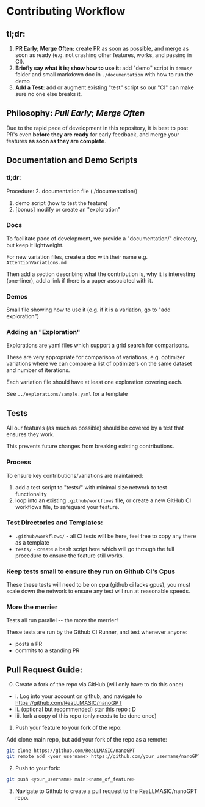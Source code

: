 # Contributing Workflow

## tl;dr:

1. **PR Early; Merge Often:** create PR as soon as possible, and merge as soon as ready (e.g. not crashing
   other features, works, and passing in CI).
2. **Briefly say what it is; show how to use it:** add "demo" script in `demos/` folder and small markdown doc in `./documentation` with how to run the demo
3. **Add a Test:** add or augment existing "test" script so our "CI" can make sure no one else breaks it.

## Philosophy: _Pull Early_; _Merge Often_

Due to the rapid pace of development in this repository, it is best to post PR's
even __before they are ready__ for early feedback, and merge your features __as
soon as they are complete__.

## Documentation and Demo Scripts

### tl;dr:

Procedure:
2. documentation file (./documentation/)
1. demo script (how to test the feature)
3. [bonus] modify or create an "exploration"

### Docs

To facilitate pace of development, we provide a "documentation/" directory, but
keep it lightweight.

For new variation files, create a doc with their name e.g. `AttentionVariations.md`

Then add a section describing what the contribution is, why it is interesting
(one-liner), add a link if there is a paper associated with it.

### Demos

Small file showing how to use it (e.g. if it is a variation, go to "add exploration")

### Adding an "Exploration"

Explorations are yaml files which support a grid search for comparisons.

These are very appropriate for comparison of variations, e.g. optimizer
variations where we can compare a list of optimizers on the same dataset and
number of iterations.

Each variation file should have at least one exploration covering each.

See `../explorations/sample.yaml` for a template

## Tests

All our features (as much as possible) should be covered by a test that ensures
they work.

This prevents future changes from breaking existing contributions.

### Process

To ensure key contributions/variations are maintained:
1. add a test script to "tests/" with minimal size network to test functionality
2. loop into an existing `.github/workflows` file, or create a new GitHub CI workflows file, to safeguard your feature.

### Test Directories and Templates:

- `.github/workflows/` - all CI tests will be here, feel free to copy any there as a template
- `tests/` - create a bash script here which will go through the full procedure to ensure the feature still works.

### Keep tests small to ensure they run on Github CI's Cpus

These these tests will need to be on __cpu__ (github ci lacks gpus), you must
scale down the network to ensure any test will run at reasonable speeds.

### More the merrier

Tests all run parallel -- the more the merrier!

These tests are run by the Github CI Runner, and test whenever anyone:
- posts a PR
- commits to a standing PR


## Pull Request Guide:

0. Create a fork of the repo via GitHub (will only have to do this once)

- i. Log into your account on github, and navigate to  https://github.com/ReaLLMASIC/nanoGPT
- ii. (optional but recommended) star this repo : D
- iii. fork a copy of this repo (only needs to be done once)

1. Push your feature to your fork of the repo:

Add clone main repo, but add your fork of the repo as a remote:
```sh
git clone https://github.com/ReaLLMASIC/nanoGPT
git remote add <your_username> https://github.com/your_username/nanoGPT
```

2. Push to your fork:
```bash
git push <your_username> main:<name_of_feature>
```

3. Navigate to Github to create a pull request to the ReaLLMASIC/nanoGPT repo.


